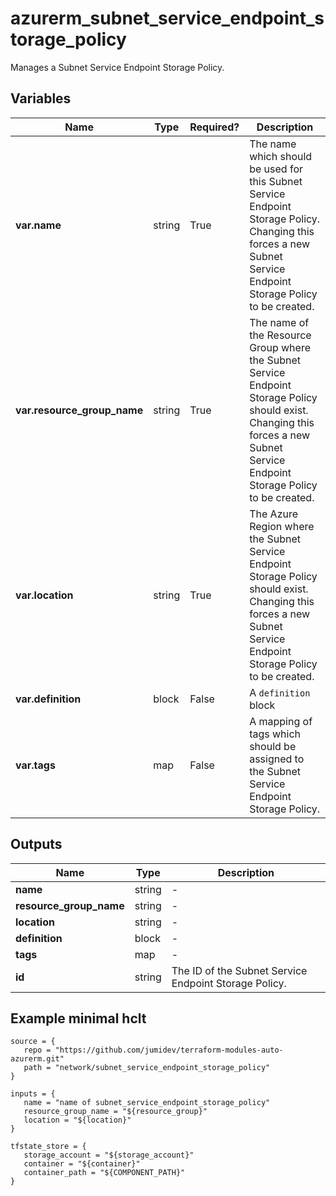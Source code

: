 # azurerm_subnet_service_endpoint_storage_policy

Manages a Subnet Service Endpoint Storage Policy.

## Variables

| Name | Type | Required? |  Description |
| ---- | ---- | --------- |  ----------- |
| **var.name** | string | True | The name which should be used for this Subnet Service Endpoint Storage Policy. Changing this forces a new Subnet Service Endpoint Storage Policy to be created. | 
| **var.resource_group_name** | string | True | The name of the Resource Group where the Subnet Service Endpoint Storage Policy should exist. Changing this forces a new Subnet Service Endpoint Storage Policy to be created. | 
| **var.location** | string | True | The Azure Region where the Subnet Service Endpoint Storage Policy should exist. Changing this forces a new Subnet Service Endpoint Storage Policy to be created. | 
| **var.definition** | block | False | A `definition` block | 
| **var.tags** | map | False | A mapping of tags which should be assigned to the Subnet Service Endpoint Storage Policy. | 



## Outputs

| Name | Type | Description |
| ---- | ---- | --------- | 
| **name** | string  | - | 
| **resource_group_name** | string  | - | 
| **location** | string  | - | 
| **definition** | block  | - | 
| **tags** | map  | - | 
| **id** | string  | The ID of the Subnet Service Endpoint Storage Policy. | 

## Example minimal hclt

```hcl
source = {
   repo = "https://github.com/jumidev/terraform-modules-auto-azurerm.git" 
   path = "network/subnet_service_endpoint_storage_policy" 
}

inputs = {
   name = "name of subnet_service_endpoint_storage_policy" 
   resource_group_name = "${resource_group}" 
   location = "${location}" 
}

tfstate_store = {
   storage_account = "${storage_account}" 
   container = "${container}" 
   container_path = "${COMPONENT_PATH}" 
}


```